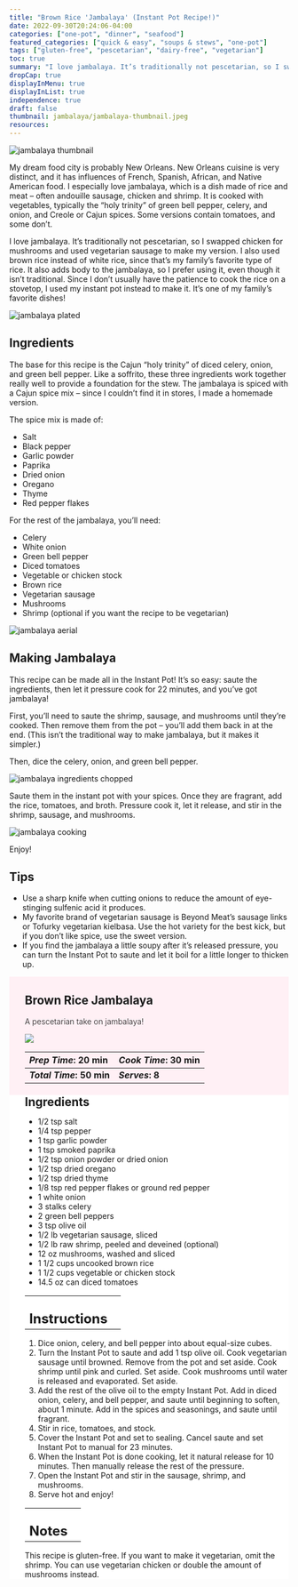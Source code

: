 ```yaml
---
title: "Brown Rice 'Jambalaya' (Instant Pot Recipe!)"
date: 2022-09-30T20:24:06-04:00
categories: ["one-pot", "dinner", "seafood"]
featured_categories: ["quick & easy", "soups & stews", "one-pot"]
tags: ["gluten-free", "pescetarian", "dairy-free", "vegetarian"]
toc: true
summary: "I love jambalaya. It’s traditionally not pescetarian, so I swapped chicken for mushrooms and used vegetarian sausage to make my version. I also used brown rice instead of white rice, since that’s my family’s favorite type of rice. It also adds body to the jambalaya, so I prefer using it, even though it isn’t traditional. Since I don’t usually have the patience to cook the rice on a stovetop, I used my instant pot instead to make it."
dropCap: true
displayInMenu: true
displayInList: true
independence: true
draft: false
thumbnail: jambalaya/jambalaya-thumbnail.jpeg
resources:
---
```


![jambalaya thumbnail](../../jambalaya/jambalaya-thumbnail.jpeg)

My dream food city is probably New Orleans. New Orleans cuisine is very distinct, and it has influences of French, Spanish, African, and Native American food. I especially love jambalaya, which is a dish made of rice and meat – often andouille sausage, chicken and shrimp. It is cooked with vegetables, typically the “holy trinity” of green bell pepper, celery, and onion, and Creole or Cajun spices. Some versions contain tomatoes, and some don’t.

I love jambalaya. It’s traditionally not pescetarian, so I swapped chicken for mushrooms and used vegetarian sausage to make my version. I also used brown rice instead of white rice, since that’s my family’s favorite type of rice. It also adds body to the jambalaya, so I prefer using it, even though it isn’t traditional. Since I don’t usually have the patience to cook the rice on a stovetop, I used my instant pot instead to make it. It’s one of my family’s favorite dishes!

![jambalaya plated](../../jambalaya/jambalaya-plated.jpeg)

## Ingredients

The base for this recipe is the Cajun “holy trinity” of diced celery, onion, and green bell pepper. Like a soffrito, these three ingredients work together really well to provide a foundation for the stew. The jambalaya is spiced with a Cajun spice mix – since I couldn’t find it in stores, I made a homemade version.

The spice mix is made of:

- Salt
- Black pepper
- Garlic powder
- Paprika
- Dried onion
- Oregano
- Thyme
- Red pepper flakes

For the rest of the jambalaya, you’ll need:

- Celery
- White onion
- Green bell pepper
- Diced tomatoes
- Vegetable or chicken stock
- Brown rice
- Vegetarian sausage
- Mushrooms
- Shrimp (optional if you want the recipe to be vegetarian)

![jambalaya aerial](../../jambalaya/jambalaya-aerial.jpeg)

## Making Jambalaya

This recipe can be made all in the Instant Pot! It’s so easy: saute the ingredients, then let it pressure cook for 22 minutes, and you’ve got jambalaya!

First, you’ll need to saute the shrimp, sausage, and mushrooms until they’re cooked. Then remove them from the pot – you’ll add them back in at the end. (This isn’t the traditional way to make jambalaya, but it makes it simpler.)

Then, dice the celery, onion, and green bell pepper.

![jambalaya ingredients chopped](../../jambalaya/jambalaya-ingredients-chopped.jpeg)

Saute them in the instant pot with your spices. Once they are fragrant, add the rice, tomatoes, and broth. Pressure cook it, let it release, and stir in the shrimp, sausage, and mushrooms.

![jambalaya cooking](../../jambalaya/jambalaya-cooking.jpeg)

Enjoy!

## Tips

- Use a sharp knife when cutting onions to reduce the amount of eye-stinging sulfenic acid it produces.
- My favorite brand of vegetarian sausage is Beyond Meat’s sausage links or Tofurky vegetarian kielbasa. Use the hot variety for the best kick, but if you don’t like spice, use the sweet version.
- If you find the jambalaya a little soupy after it’s released pressure, you can turn the Instant Pot to saute and let it boil for a little longer to thicken up.

<div style = "background-color: lavenderblush;"  id = "recipe"> 
<div style = "background-color:lavenderblush; padding-left:2em; margin-top:0; margin-bottom:0;">

<div style="display:grid; align-items:start; justify-content:space-between; padding-right:2em" class="grid-cols-2 gap-2 md:gap-4 lg:gap-8 xl:gap-12"><div class = "mb-8"><h2>Brown Rice Jambalaya</h2><p style = "font-weight: 300;">A pescetarian take on jambalaya!</p></div>  <img src="../../jambalaya/jambalaya-thumbnail.jpeg" class="w-full h-36 md:h-36 lg:h-40 xl:h-52 2xl:h-60 mx-auto"> </div>

| _Prep Time_: 20 min  | _Cook Time_: 30 min  |
| :--- | :--- |
| **_Total Time_: 50 min** | **_Serves_: 8**  |

</div>
<div style="background-color: white; padding-left:2em; border-width:3px; border-color:lavenderblush; margin-top:0;">
 <div><h2 style = "margin-top:1em; margin-bottom:0;" >Ingredients</h2></div>

- 1/2 tsp salt
- 1/4 tsp pepper
- 1 tsp garlic powder
- 1 tsp smoked paprika
- 1/2 tsp onion powder or dried onion
- 1/2 tsp dried oregano
- 1/2 tsp dried thyme
- 1/8 tsp red pepper flakes or ground red pepper
- 1 white onion
- 3 stalks celery
- 2 green bell peppers
- 3 tsp olive oil
- 1/2 lb vegetarian sausage, sliced
- 1/2 lb raw shrimp, peeled and deveined (optional)
- 12 oz mushrooms, washed and sliced
- 1 1/2 cups uncooked brown rice
- 1 1/2 cups vegetable or chicken stock
- 14.5 oz can diced tomatoes

|   |    |
| :--- | :--- |
| <div><h2 style = "margin-top:1em; margin-bottom:0;" >Instructions</h2></div>|   |

1. Dice onion, celery, and bell pepper into about equal-size cubes.
2. Turn the Instant Pot to saute and add 1 tsp olive oil. Cook vegetarian sausage until browned. Remove from the pot and set aside. Cook shrimp until pink and curled. Set aside. Cook mushrooms until water is released and evaporated. Set aside.
3. Add the rest of the olive oil to the empty Instant Pot. Add in diced onion, celery, and bell pepper, and saute until beginning to soften, about 1 minute. Add in the spices and seasonings, and saute until fragrant.
4. Stir in rice, tomatoes, and stock.
5. Cover the Instant Pot and set to sealing. Cancel saute and set Instant Pot to manual for 23 minutes.
6. When the Instant Pot is done cooking, let it natural release for 10 minutes. Then manually release the rest of the pressure.
7. Open the Instant Pot and stir in the sausage, shrimp, and mushrooms.
8. Serve hot and enjoy!

|   |    |
| :--- | :--- |
| <div><h2 style = "margin-top:1em; margin-bottom:0;" >Notes</h2></div>|   |

This recipe is gluten-free. If you want to make it vegetarian, omit the shrimp. You can use vegetarian chicken or double the amount of mushrooms instead.

</div>
</div>
